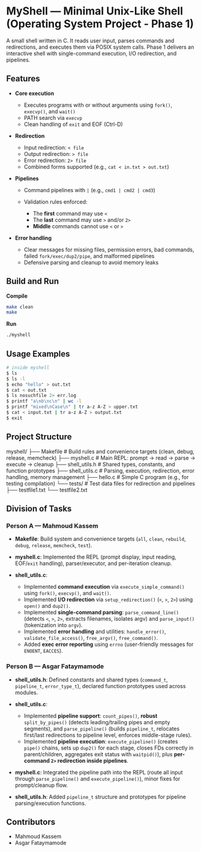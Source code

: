 # MyShell — Minimal Unix-Like Shell (Operating System Project - Phase 1)

A small shell written in C. It reads user input, parses commands and redirections, and executes them via POSIX system calls. Phase 1 delivers an interactive shell with single-command execution, I/O redirection, and pipelines.

## Features

* **Core execution**

  * Executes programs with or without arguments using `fork()`, `execvp()`, and `wait()`
  * PATH search via `execvp`
  * Clean handling of `exit` and EOF (Ctrl-D)

* **Redirection**

  * Input redirection: `< file`
  * Output redirection: `> file`
  * Error redirection: `2> file`
  * Combined forms supported (e.g., `cat < in.txt > out.txt`)

* **Pipelines**

  * Command pipelines with `|` (e.g., `cmd1 | cmd2 | cmd3`)
  * Validation rules enforced:

    * The **first** command may use `<`
    * The **last** command may use `>` and/or `2>`
    * **Middle** commands cannot use `<` or `>`

* **Error handling**

  * Clear messages for missing files, permission errors, bad commands, failed `fork/exec/dup2/pipe`, and malformed pipelines
  * Defensive parsing and cleanup to avoid memory leaks

## Build and Run

**Compile**

```bash
make clean
make
```

**Run**

```bash
./myshell
```

## Usage Examples

```bash
# inside myshell
$ ls
$ ls -l
$ echo "hello" > out.txt
$ cat < out.txt
$ ls nosuchfile 2> err.log
$ printf "a\nb\nc\n" | wc -l
$ printf "mixed\nCase\n" | tr a-z A-Z > upper.txt
$ cat < input.txt | tr a-z A-Z > output.txt
$ exit
```

## Project Structure

myshell/
├── Makefile           # Build rules and convenience targets (clean, debug, release, memcheck)
├── myshell.c          # Main REPL: prompt → read → parse → execute → cleanup
├── shell_utils.h      # Shared types, constants, and function prototypes
├── shell_utils.c      # Parsing, execution, redirection, error handling, memory management
├── hello.c            # Simple C program (e.g., for testing compilation)
└── tests/              # Test data files for redirection and pipelines
    ├── testfile1.txt
    └── testfile2.txt



## Division of Tasks

### Person A — Mahmoud Kassem

* **Makefile**: Build system and convenience targets (`all`, `clean`, `rebuild`, `debug`, `release`, `memcheck`, `test`).
* **myshell.c**: Implemented the REPL (prompt display, input reading, EOF/`exit` handling), parser/executor, and per-iteration cleanup.
* **shell_utils.c**:

  * Implemented **command execution** via `execute_simple_command()` using `fork()`, `execvp()`, and `wait()`.
  * Implemented **I/O redirection** via `setup_redirection()` (`<`, `>`, `2>`) using `open()` and `dup2()`.
  * Implemented **single-command parsing**: `parse_command_line()` (detects `<`, `>`, `2>`, extracts filenames, isolates argv) and `parse_input()` (tokenization into `argv`).
  * Implemented **error handling** and utilities: `handle_error()`, `validate_file_access()`, `free_argv()`, `free_command()`.
  * Added **exec error reporting** using `errno` (user-friendly messages for `ENOENT`, `EACCES`).

### Person B — Asgar Fataymamode

* **shell_utils.h**: Defined constants and shared types (`command_t`, `pipeline_t`, `error_type_t`), declared function prototypes used across modules.

* **shell_utils.c**:

  * Implemented **pipeline support**: `count_pipes()`, **robust** `split_by_pipes()` (detects leading/trailing pipes and empty segments), and `parse_pipeline()` (builds `pipeline_t`, relocates first/last redirections to pipeline level, enforces middle-stage rules).
  * Implemented **pipeline execution**: `execute_pipeline()` (creates `pipe()` chains, sets up `dup2()` for each stage, closes FDs correctly in parent/children, aggregates exit status with `waitpid()`), plus **per-command `2>` redirection inside pipelines**.
* **myshell.c**: Integrated the pipeline path into the REPL (route all input through `parse_pipeline()` and `execute_pipeline()`), minor fixes for prompt/cleanup flow.
* **shell_utils.h**: Added `pipeline_t` structure and prototypes for pipeline parsing/execution functions.

## Contributors

* Mahmoud Kassem
* Asgar Fataymamode

